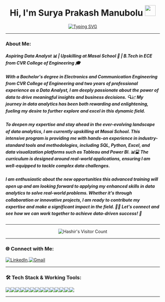 <h1 align="center">Hi, I'm Surya Prakash Manubolu <img src="https://media.giphy.com/media/hvRJCLFzcasrR4ia7z/giphy.gif" width="35"></h1>

[<div align="center">![Typing SVG](https://readme-typing-svg.demolab.com?font=Fira+Code&weight=800&pause=1000&color=00ffff&background=B3FFE500&center=true&random=false&width=435&lines=Aspiring+Data+Analyst;Upskilling+at+Masai+School)</div>](https://git.io/typing-svg)
<hr>
 
### About Me:

<h5 style="line-height: 1.6;">
Aspiring Data Analyst 📊 | Upskilling at Masai School 🚀 | B.Tech in ECE from CVR College of Engineering 🎓
</br></br>
With a Bachelor's degree in Electronics and Communication Engineering from CVR College of Engineering and two years of professional experience as a Data Analyst, I am deeply passionate about the power of data to drive meaningful insights and business decisions. 🔍📈 My journey in data analytics has been both rewarding and enlightening, fueling my desire to further explore and excel in this dynamic field.
</br></br>
To deepen my expertise and stay ahead in the ever-evolving landscape of data analytics, I am currently upskilling at Masai School. This intensive program is providing me with hands-on experience in industry-standard tools and methodologies, including SQL, Python, Excel, and data visualization platforms such as Tableau and Power BI. 📊💻 The curriculum is designed around real-world applications, ensuring I am well-equipped to tackle complex data challenges.
</br></br>
I am enthusiastic about the new opportunities this advanced training will open up and am looking forward to applying my enhanced skills in data analytics to solve real-world problems. Whether it's through collaboration or innovative projects, I am ready to contribute my expertise and make a significant impact in the field. 🌟💼 Let's connect and see how we can work together to achieve data-driven success! 🤝
</h5>

<hr>
<p align="center">
  <img src="https://profile-counter.glitch.me/{hashirsheikh}/count.svg" alt="Hashir's Visitor Count" />
</p>

<hr>

### 🌐 Connect with Me:
<p align="left">
  <a href="https://www.linkedin.com/in/manubolusuryaprakash/" target="_blank">
    <img align="center" src="https://img.shields.io/badge/-LinkedIn-0e76a8?style=for-the-badge&logo=Linkedin&logoColor=white" alt="LinkedIn" />
  </a>
 <a href="mailto:suryaprakash.sp987@gmail.com" target="_blank">
    <img align="center" src="https://img.shields.io/badge/Gmail-D14836?style=for-the-badge&logo=gmail&logoColor=white" alt="Gmail" />
  </a>
</p>

<hr>

### 🛠️ Tech Stack & Working Tools:
<p>
<div align="center" style="display: flex; flex-wrap: wrap;">
<img src="https://img.shields.io/badge/python-%233776AB.svg?style=for-the-badge&logo=python&logoColor=white" />
<img src="https://img.shields.io/badge/sql-%230072C6.svg?style=for-the-badge&logo=sql&logoColor=white" />
<img src="https://img.shields.io/badge/mysql-%234F5D95.svg?style=for-the-badge&logo=mysql&logoColor=white" />
<img src="https://img.shields.io/badge/pandas-%23150458.svg?style=for-the-badge&logo=pandas&logoColor=white" />
<img src="https://img.shields.io/badge/numpy-%23013243.svg?style=for-the-badge&logo=numpy&logoColor=white" />
<img src="https://img.shields.io/badge/jupyter-%23F37626.svg?style=for-the-badge&logo=jupyter&logoColor=white" />
<img src="https://img.shields.io/badge/selenium-%234B9ED1.svg?style=for-the-badge&logo=selenium&logoColor=white" />
<img src="https://img.shields.io/badge/seaborn-%231F77B4.svg?style=for-the-badge&logo=seaborn&logoColor=white" />
<img src="https://img.shields.io/badge/beautifulsoup-%233C5C5C.svg?style=for-the-badge&logo=beautifulsoup&logoColor=white" />
<img src="https://img.shields.io/badge/power_bi-F2C811?style=for-the-badge&logo=powerbi&logoColor=black" />
<img src="https://img.shields.io/badge/Intellij%20Idea-000?logo=intellij-idea&style=for-the-badge" />
<img src="https://img.shields.io/badge/excel-217346?style=for-the-badge&logo=microsoft-excel&logoColor=white" />
<img src="https://img.shields.io/badge/github-181717?style=for-the-badge&logo=github&logoColor=white" />
<img src="https://img.shields.io/badge/git-F05032?style=for-the-badge&logo=git&logoColor=white" />
</div>
</p>

<hr>

